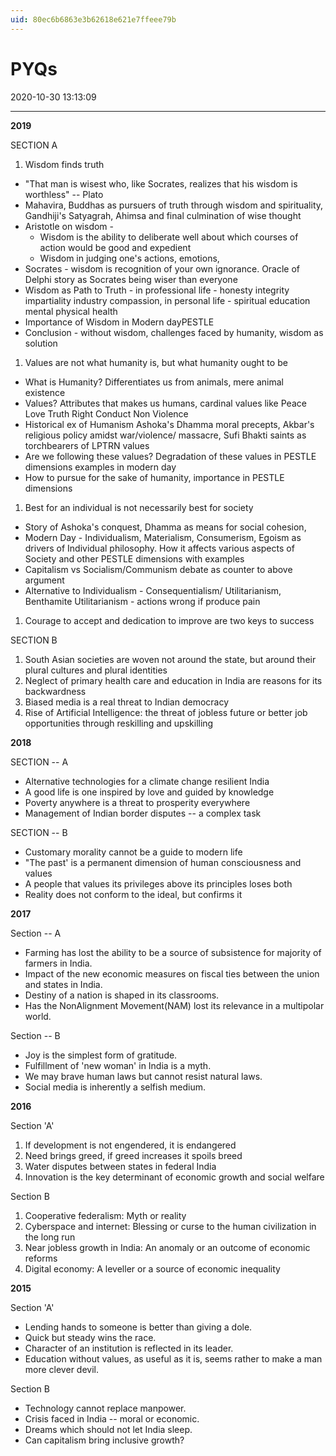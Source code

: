 ```yaml
---
uid: 80ec6b6863e3b62618e621e7ffeee79b
---
```


# PYQs

2020-10-30 13:13:09

---

**2019**

 SECTION A

 1. Wisdom finds truth
- "That man is wisest who, like Socrates, realizes that his wisdom is worthless" -- Plato
- Mahavira, Buddhas as pursuers of truth through wisdom and spirituality, Gandhiji's Satyagrah, Ahimsa and final culmination of wise thought
- Aristotle on wisdom -
    - Wisdom is the ability to deliberate well about which courses of action would be good and expedient
    - Wisdom in judging one's actions, emotions,
- Socrates - wisdom is recognition of your own ignorance. Oracle of Delphi story as Socrates being wiser than everyone
- Wisdom as Path to Truth - in professional life - honesty integrity impartiality industry compassion, in personal life - spiritual education mental physical health
- Importance of Wisdom in Modern dayPESTLE
- Conclusion - without wisdom, challenges faced by humanity, wisdom as solution

 1. Values are not what humanity is, but what humanity ought to be
- What is Humanity? Differentiates us from animals, mere animal existence
- Values? Attributes that makes us humans, cardinal values like Peace Love Truth Right Conduct Non Violence
- Historical ex of Humanism Ashoka's Dhamma moral precepts, Akbar's religious policy amidst war/violence/ massacre, Sufi Bhakti saints as torchbearers of LPTRN values
- Are we following these values? Degradation of these values in PESTLE dimensions examples in modern day
- How to pursue for the sake of humanity, importance in PESTLE dimensions

 1. Best for an individual is not necessarily best for society
- Story of Ashoka's conquest, Dhamma as means for social cohesion,
- Modern Day - Individualism, Materialism, Consumerism, Egoism as drivers of Individual philosophy. How it affects various aspects of Society and other PESTLE dimensions with examples
- Capitalism vs Socialism/Communism debate as counter to above argument
- Alternative to Individualism - Consequentialism/ Utilitarianism, Benthamite Utilitarianism - actions wrong if produce pain

 1. Courage to accept and dedication to improve are two keys to success

 SECTION B

 1. South Asian societies are woven not around the state, but around their plural cultures and plural identities
 2. Neglect of primary health care and education in India are reasons for its backwardness
 3. Biased media is a real threat to Indian democracy
 4. Rise of Artificial Intelligence: the threat of jobless future or better job opportunities through reskilling and upskilling

**2018**

 SECTION -- A

- Alternative technologies for a climate change resilient India
- A good life is one inspired by love and guided by knowledge
- Poverty anywhere is a threat to prosperity everywhere
- Management of Indian border disputes -- a complex task

 SECTION -- B

- Customary morality cannot be a guide to modern life
- "The past' is a permanent dimension of human consciousness and values
- A people that values its privileges above its principles loses both
- Reality does not conform to the ideal, but confirms it

**2017**

 Section -- A

- Farming has lost the ability to be a source of subsistence for majority of farmers in India.
- Impact of the new economic measures on fiscal ties between the union and states in India.
- Destiny of a nation is shaped in its classrooms.
- Has the NonAlignment Movement(NAM) lost its relevance in a multipolar world.

 Section -- B

- Joy is the simplest form of gratitude.
- Fulfillment of 'new woman' in India is a myth.
- We may brave human laws but cannot resist natural laws.
- Social media is inherently a selfish medium.

**2016**

 Section 'A'

 1. If development is not engendered, it is endangered
 2. Need brings greed, if greed increases it spoils breed
 3. Water disputes between states in federal India
 4. Innovation is the key determinant of economic growth and social welfare

 Section B

 1. Cooperative federalism: Myth or reality
 2. Cyberspace and internet: Blessing or curse to the human civilization in the long run
 3. Near jobless growth in India: An anomaly or an outcome of economic reforms
 4. Digital economy: A leveller or a source of economic inequality

**2015**

Section 'A'

- Lending hands to someone is better than giving a dole.
- Quick but steady wins the race.
- Character of an institution is reflected in its leader.
- Education without values, as useful as it is, seems rather to make a man more clever devil.

Section B

- Technology cannot replace manpower.
- Crisis faced in India -- moral or economic.
- Dreams which should not let India sleep.
- Can capitalism bring inclusive growth?
